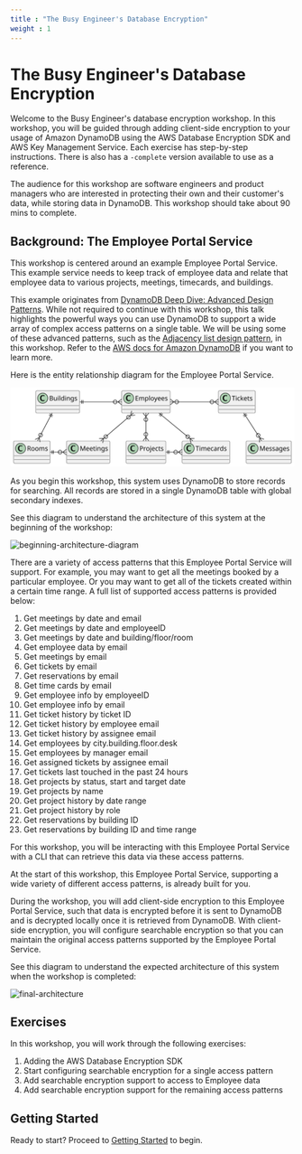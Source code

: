 ```yaml
---
title : "The Busy Engineer's Database Encryption"
weight : 1
---
```


# The Busy Engineer's Database Encryption

Welcome to the Busy Engineer's database encryption workshop.
In this workshop, you will be guided through adding client-side encryption
to your usage of Amazon DynamoDB
using the AWS Database Encryption SDK
and AWS Key Management Service.
Each exercise has step-by-step instructions.
There is also has a `-complete` version available to use as a reference.

The audience for this workshop are software engineers and product managers who are interested in protecting their own and their customer's data, while storing data in DynamoDB.  This workshop should take about 90 mins to complete.

## Background: The Employee Portal Service

This workshop is centered around an example Employee Portal Service.
This example service needs to keep track of employee data
and relate that employee data to various projects, meetings, timecards,
and buildings.

This example originates from [DynamoDB Deep Dive: Advanced Design Patterns](https://youtu.be/xfxBhvGpoa0?t=2293).
While not required to continue with this workshop,
this talk highlights the powerful ways you can use DynamoDB
to support a wide array of complex access patterns on a single table.
We will be using some of these advanced patterns, such as the
[Adjacency list design pattern](https://docs.aws.amazon.com/amazondynamodb/latest/developerguide/bp-adjacency-graphs.html#bp-adjacency-lists),
in this workshop.
Refer to the [AWS docs for Amazon DynamoDB](https://docs.aws.amazon.com/amazondynamodb/latest/developerguide/Introduction.html)
if you want to learn more.

Here is the entity relationship diagram for the Employee Portal Service.

![er-diagram](/static/er-diagram.svg)

<!-- ```plantuml alt="Data Model" title="Data Model"
@startuml

skinparam BackgroundColor transparent
' Changing the lines to white
' makes the diagram look better
' on dark backgrounds.

Employees }o-[#black]-o{ Projects
Employees }o-[#black]-o{ Meetings
Employees }o-[#black]o{ Tickets
Employees ||-[#black]-o{ Timecards
Projects ||-[#black]o{ Timecards
Tickets ||-[#black]-o{ Messages
Rooms ||-[#black]o{ Meetings
Buildings ||-[#black]o{ Employees
Buildings ||-[#black]-o{ Rooms

@enduml
``` -->

As you begin this workshop,
this system uses DynamoDB to store records for searching.
All records are stored in a single DynamoDB table
with global secondary indexes. 

See this diagram to understand the architecture of this system at the beginning of the workshop:

![beginning-architecture-diagram](/static/beginning-architecture-overview.svg)

<!-- ```plantuml alt="Beginning architecture overview" title="Beginning architecture overview"
@startuml

skinparam BackgroundColor transparent

!define AWSPuml https://raw.githubusercontent.com/awslabs/aws-icons-for-plantuml/v15.0/dist
!include AWSPuml/AWSCommon.puml
!include AWSPuml/AWSSimplified.puml
!include AWSPuml/SecurityIdentityCompliance/all.puml


!include AWSPuml/Database/all.puml
!include AWSPuml/Storage/all.puml
!include AWSPuml/DeveloperTools/all.puml
!include AWSPuml/Groups/all.puml

DynamoDBItem(DDBItem, "Item", "")

AWSGroupColoring(Cloud9Instance, #FFFFFF, #3B48CC, plain)
AWSGroupEntity(IDE, "Workshop Instance", #3B48CC, Cloud9, Cloud9Instance) {
  ToolsandSDKs(EmployeePortalService, "", "")
}

AWSGroupColoring(DDBService, #FFFFFF, #3B48CC, plain)
AWSGroupEntity(DDBGroup, "Amazon DynamoDB", #3B48CC, DynamoDB, DDBService) {
  DynamoDBItems(DDBTable, "Table", "")
  DynamoDBGlobalsecondaryindex(GSI1, "GSI", "")
  DynamoDBGlobalsecondaryindex(GSI2, "GSI", "")

  NOTE: When uncommenting, remove the backslash from next 2 lines
  DDBTable -\-> GSI1
  DDBTable -\-> GSI2
}

EmployeePortalService <- DDBItem
DDBItem -> DDBGroup

@enduml
``` -->

There are a variety of access patterns that this Employee Portal Service
will support.
For example, you may want to get all the meetings booked by a particular employee.
Or you may want to get all of the tickets created within a certain time range.
A full list of supported access patterns is provided below:

1. Get meetings by date and email
1. Get meetings by date and employeeID
1. Get meetings by date and building/floor/room
1. Get employee data by email
1. Get meetings by email
1. Get tickets by email
1. Get reservations by email
1. Get time cards by email
1. Get employee info by employeeID
1. Get employee info by email
1. Get ticket history by ticket ID
1. Get ticket history by employee email
1. Get ticket history by assignee email
1. Get employees by city.building.floor.desk
1. Get employees by manager email
1. Get assigned tickets by assignee email
1. Get tickets last touched in the past 24 hours
1. Get projects by status, start and target date
1. Get projects by name
1. Get project history by date range
1. Get project history by role
1. Get reservations by building ID
1. Get reservations by building ID and time range

For this workshop, you will be interacting with this Employee Portal Service
with a CLI that can retrieve this data via these access patterns.

At the start of this workshop, this Employee Portal Service,
supporting a wide variety of different access patterns,
is already built for you.

During the workshop, you will add client-side encryption
to this Employee Portal Service,
such that data is encrypted before it is sent to DynamoDB
and is decrypted locally once it is retrieved from DynamoDB. 
With client-side encryption, you will configure searchable
encryption so that you can maintain the original access patterns
supported by the Employee Portal Service.

See this diagram to understand the expected architecture of this system when the workshop is completed:

![final-architecture](/static/final-architecture.svg)

<!-- ```plantuml alt="Final architecture overview" title="Final architecture overview"
@startuml

skinparam BackgroundColor transparent

!define AWSPuml https://raw.githubusercontent.com/awslabs/aws-icons-for-plantuml/v15.0/dist
!include AWSPuml/AWSCommon.puml
!include AWSPuml/AWSSimplified.puml
!include AWSPuml/SecurityIdentityCompliance/all.puml


!include AWSPuml/Database/all.puml
!include AWSPuml/Storage/all.puml
!include AWSPuml/DeveloperTools/all.puml
!include AWSPuml/Groups/all.puml


AWSGroupColoring(KMSService, #FFFFFF, #3B48CC, plain)
AWSGroupEntity(AWSKMS, "AWS KMS", #3B48CC, KeyManagementService, KMSService)

IdentityAccessManagementDataEncryptionKey(DataKey, "DataKey", "")

AWSGroupColoring(EncryptedDDBItemColor, #FFFFFF, #3B48CC, plain)
AWSGroupEntity(EncryptedItem, "EncryptedItem", #3B48CC, IdentityAccessManagementEncryptedData, EncryptedDDBItemColor) {
  DynamoDBItem(DDBItem, "Item", "")
}
IdentityAccessManagementDataEncryptionKey(DataKey, "", "")

AWSGroupColoring(Cloud9Instance, #FFFFFF, #3B48CC, plain)
AWSGroupEntity(IDE, "Workshop Instance", #3B48CC, Cloud9, Cloud9Instance) {
  ToolsandSDKs(EmployeePortalService, "", "")
}

AWSGroupColoring(DDBService, #FFFFFF, #3B48CC, plain)
AWSGroupEntity(DDBGroup, "Amazon DynamoDB", #3B48CC, DynamoDB, DDBService) {
  DynamoDBItems(DDBTable, "Table", "")
  DynamoDBGlobalsecondaryindex(GSI1, "GSI", "")
  DynamoDBGlobalsecondaryindex(GSI2, "GSI", "")

  NOTE: When uncommenting, remove the backslash from next 2 lines
  DDBTable -\-> GSI1
  DDBTable -\-> GSI2
}

EmployeePortalService <- DDBItem
DDBItem -> DDBGroup

AWSKMS <-- DataKey
  NOTE: When uncommenting, remove the backslash from next line
DataKey -\-> EmployeePortalService

@enduml
``` -->

## Exercises

In this workshop, you will work through the following exercises:

1. Adding the AWS Database Encryption SDK
1. Start configuring searchable encryption for a single access pattern
1. Add searchable encryption support to access to Employee data
1. Add searchable encryption support for the remaining access patterns

## Getting Started

Ready to start? Proceed to [Getting Started](./getting-started.md) to begin.
